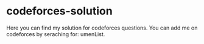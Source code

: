 # codeforces-solution
Here you can find my solution for codeforces questions. You can add me on codeforces by seraching for: umenList.
